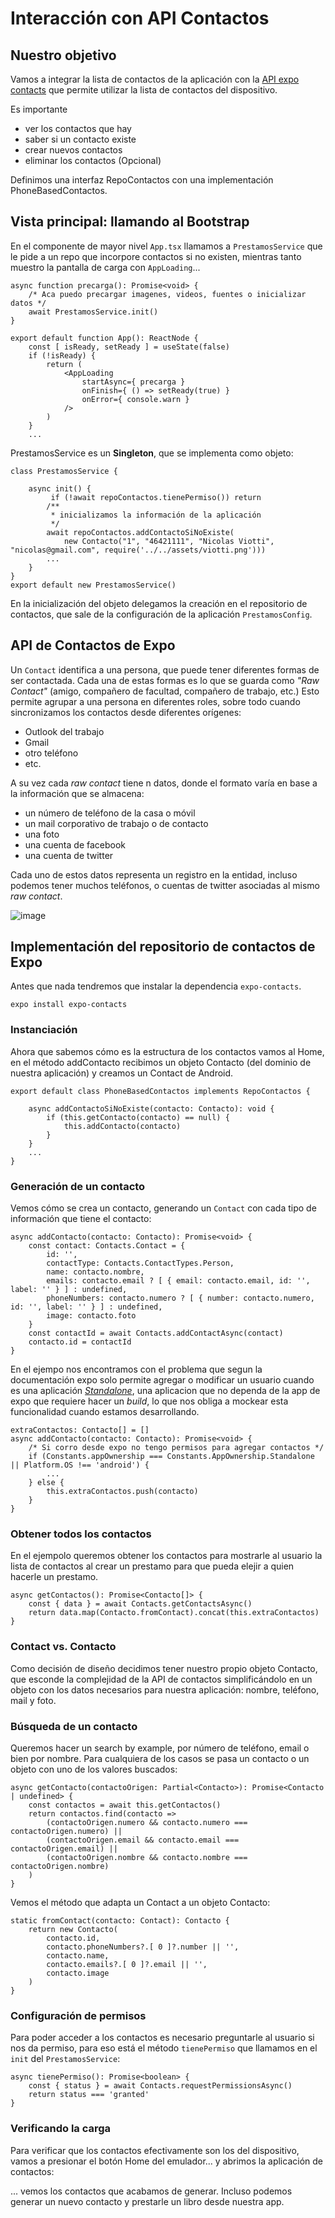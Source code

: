 # Interacción con API Contactos

## Nuestro objetivo

Vamos a integrar la lista de contactos de la aplicación con la [API expo contacts](https://docs.expo.io/versions/latest/sdk/contacts/) que permite utilizar la lista de contactos del dispositivo.

Es importante

* ver los contactos que hay
* saber si un contacto existe
* crear nuevos contactos
* eliminar los contactos (Opcional)

Definimos una interfaz RepoContactos con una implementación PhoneBasedContactos.

## Vista principal: llamando al Bootstrap

En el componente de mayor nivel `App.tsx` llamamos a `PrestamosService` que le pide a un repo que incorpore contactos si no existen, mientras tanto muestro la pantalla de carga con `AppLoading`...

```tsx
async function precarga(): Promise<void> {
    /* Aca puedo precargar imagenes, videos, fuentes o inicializar datos */
    await PrestamosService.init()
}

export default function App(): ReactNode {
    const [ isReady, setReady ] = useState(false)
    if (!isReady) {
        return (
            <AppLoading
                startAsync={ precarga }
                onFinish={ () => setReady(true) }
                onError={ console.warn }
            />
        )
    }
    ...
```

PrestamosService es un **Singleton**, que se implementa como objeto:

```tsx
class PrestamosService {

    async init() {
         if (!await repoContactos.tienePermiso()) return
        /**
         * inicializamos la información de la aplicación
         */
        await repoContactos.addContactoSiNoExiste(
            new Contacto("1", "46421111", "Nicolas Viotti", "nicolas@gmail.com", require('../../assets/viotti.png')))
        ...
    }
}
export default new PrestamosService()
```

En la inicialización del objeto delegamos la creación en el repositorio de contactos, que sale de la configuración de la aplicación `PrestamosConfig`. 

## API de Contactos de Expo

Un `Contact` identifica a una persona, que puede tener diferentes formas de ser contactada. Cada una de estas formas es lo que se guarda como *"Raw Contact"* (amigo, compañero de facultad, compañero de trabajo, etc.) Esto permite agrupar a una persona en diferentes roles, sobre todo cuando sincronizamos los contactos desde diferentes orígenes:

* Outlook del trabajo
* Gmail
* otro teléfono
* etc.

A su vez cada *raw contact* tiene n datos, donde el formato varía en base a la información que se almacena:

* un número de teléfono de la casa o móvil
* un mail corporativo de trabajo o de contacto
* una foto
* una cuenta de facebook
* una cuenta de twitter

Cada uno de estos datos representa un registro en la entidad, incluso podemos tener muchos teléfonos, o cuentas de twitter asociadas al mismo *raw contact*.

![image](../images/contactDataType.png)

## Implementación del repositorio de contactos de Expo

Antes que nada tendremos que instalar la dependencia `expo-contacts`.

```console
expo install expo-contacts
```

### Instanciación

Ahora que sabemos cómo es la estructura de los contactos vamos al Home, en el método addContacto recibimos un objeto Contacto (del dominio de nuestra aplicación) y creamos un Contact de Android.

```tsx
export default class PhoneBasedContactos implements RepoContactos {

    async addContactoSiNoExiste(contacto: Contacto): void {
        if (this.getContacto(contacto) == null) {
            this.addContacto(contacto)
        }
    }
    ...
}
```

### Generación de un contacto

Vemos cómo se crea un contacto, generando un `Contact` con cada tipo de información que tiene el contacto:

```tsx
async addContacto(contacto: Contacto): Promise<void> {
    const contact: Contacts.Contact = {
        id: '',
        contactType: Contacts.ContactTypes.Person,
        name: contacto.nombre,
        emails: contacto.email ? [ { email: contacto.email, id: '', label: '' } ] : undefined,
        phoneNumbers: contacto.numero ? [ { number: contacto.numero, id: '', label: '' } ] : undefined,
        image: contacto.foto
    }
    const contactId = await Contacts.addContactAsync(contact)
    contacto.id = contactId
}
```

En el ejempo nos encontramos con el problema que segun la documentación expo solo permite agregar o modificar un usuario cuando es una aplicación [*Standalone*](https://docs.expo.io/distribution/building-standalone-apps/), una aplicacion que no dependa de la app de expo que requiere hacer un *build*, lo que nos obliga a mockear esta funcionalidad cuando estamos desarrollando.

```tsx
extraContactos: Contacto[] = []
async addContacto(contacto: Contacto): Promise<void> {
    /* Si corro desde expo no tengo permisos para agregar contactos */
    if (Constants.appOwnership === Constants.AppOwnership.Standalone || Platform.OS !== 'android') {
        ...
    } else {
        this.extraContactos.push(contacto)
    }
}
```

### Obtener todos los contactos

En el ejempolo queremos obtener los contactos para mostrarle al usuario la lista de contactos al crear un prestamo para que pueda elejir a quien hacerle un prestamo.

```tsx
async getContactos(): Promise<Contacto[]> {
    const { data } = await Contacts.getContactsAsync()
    return data.map(Contacto.fromContact).concat(this.extraContactos)
}
```

### Contact vs. Contacto

Como decisión de diseño decidimos tener nuestro propio objeto Contacto, que esconde la complejidad de la API de contactos simplificándolo en un objeto con los datos necesarios para nuestra aplicación: nombre, teléfono, mail y foto.

### Búsqueda de un contacto

Queremos hacer un search by example, por número de teléfono, email o bien por nombre. Para cualquiera de los casos se pasa un contacto o un objeto con uno de los valores buscados:

```tsx
async getContacto(contactoOrigen: Partial<Contacto>): Promise<Contacto | undefined> {
    const contactos = await this.getContactos()
    return contactos.find(contacto => 
        (contactoOrigen.numero && contacto.numero === contactoOrigen.numero) ||
        (contactoOrigen.email && contacto.email === contactoOrigen.email) ||
        (contactoOrigen.nombre && contacto.nombre === contactoOrigen.nombre)
    )
}
```

Vemos el método que adapta un Contact a un objeto Contacto:

```tsx
static fromContact(contacto: Contact): Contacto {
    return new Contacto(
        contacto.id,
        contacto.phoneNumbers?.[ 0 ]?.number || '',
        contacto.name,
        contacto.emails?.[ 0 ]?.email || '',
        contacto.image
    )
}
```

### Configuración de permisos

Para poder acceder a los contactos es necesario preguntarle al usuario si nos da permiso, para eso está el método `tienePermiso` que llamamos en el `init` del `PrestamosService`:

```tsx
async tienePermiso(): Promise<boolean> {
    const { status } = await Contacts.requestPermissionsAsync()
    return status === 'granted'
}
```

### Verificando la carga

Para verificar que los contactos efectivamente son los del dispositivo, vamos a presionar el botón Home del emulador... y abrimos la aplicación de contactos:

<!-- ![image](../images/contactosApp.png) -->

... vemos los contactos que acabamos de generar. Incluso podemos generar un nuevo contacto y prestarle un libro desde nuestra app.